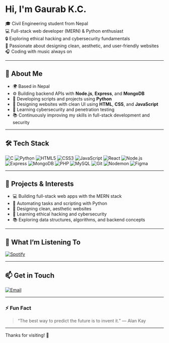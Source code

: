 # Hi, I'm Gaurab K.C.

🎓 Civil Engineering student from Nepal  
💻 Full-stack web developer (MERN) & Python enthusiast  
🔒 Exploring ethical hacking and cybersecurity fundamentals  
🎨 Passionate about designing clean, aesthetic, and user-friendly websites  
🎧 Coding with music always on  

---

## 🚀 About Me

- 🌍 Based in Nepal  
- ⚙️ Building backend APIs with **Node.js**, **Express**, and **MongoDB**  
- 🐍 Developing scripts and projects using **Python**  
- 🎨 Designing websites with clean UI using **HTML**, **CSS**, and **JavaScript**  
- 🔐 Learning cybersecurity and penetration testing  
- 📚 Continuously improving my skills in full-stack development and security  

---

## 🛠️ Tech Stack

![C](https://img.shields.io/badge/C-00599C?style=for-the-badge&logo=c&logoColor=white) 
![Python](https://img.shields.io/badge/Python-3776AB?style=for-the-badge&logo=python&logoColor=white) 
![HTML5](https://img.shields.io/badge/HTML5-E34F26?style=for-the-badge&logo=html5&logoColor=white) 
![CSS3](https://img.shields.io/badge/CSS3-1572B6?style=for-the-badge&logo=css3&logoColor=white) 
![JavaScript](https://img.shields.io/badge/JavaScript-F7DF1E?style=for-the-badge&logo=javascript&logoColor=black) 
![React](https://img.shields.io/badge/React-61DAFB?style=for-the-badge&logo=react&logoColor=black) 
![Node.js](https://img.shields.io/badge/Node.js-339933?style=for-the-badge&logo=node.js&logoColor=white) 
![Express](https://img.shields.io/badge/Express.js-000000?style=for-the-badge&logo=express&logoColor=white) 
![MongoDB](https://img.shields.io/badge/MongoDB-47A248?style=for-the-badge&logo=mongodb&logoColor=white) 
![PHP](https://img.shields.io/badge/PHP-777BB4?style=for-the-badge&logo=php&logoColor=white) 
![MySQL](https://img.shields.io/badge/MySQL-4479A1?style=for-the-badge&logo=mysql&logoColor=white) 
![Git](https://img.shields.io/badge/Git-F05032?style=for-the-badge&logo=git&logoColor=white)
![Nodemon](https://img.shields.io/badge/Nodemon-76D04B?style=for-the-badge&logo=nodemon&logoColor=white) 
![Figma](https://img.shields.io/badge/Figma-F24E1E?style=for-the-badge&logo=figma&logoColor=white)

---

## 🔭 Projects & Interests

- 💻 Building full-stack web apps with the MERN stack  
- 🐍 Automating tasks and scripting with Python  
- 🎨 Designing clean, aesthetic websites  
- 🔐 Learning ethical hacking and cybersecurity  
- 📚 Exploring data structures, algorithms, and backend concepts

---

## 🎵 What I’m Listening To

[![Spotify](https://img.shields.io/badge/Spotify-Listen-1DB954?style=flat&logo=spotify&logoColor=white)](https://open.spotify.com/user/317loy7bfunkf757hlholfswx35m?si=512bb22593684d44)

---

## 📫 Get in Touch

[![Email](https://img.shields.io/badge/Email-📧-D14836?style=for-the-badge&logo=gmail&logoColor=white)](https://mail.google.com/mail/?view=cm&fs=1&to=gaurab.kc.a@gmail.com)

---

### ⚡ Fun Fact

> “The best way to predict the future is to invent it.” — Alan Kay

---

Thanks for visiting! 🚀
